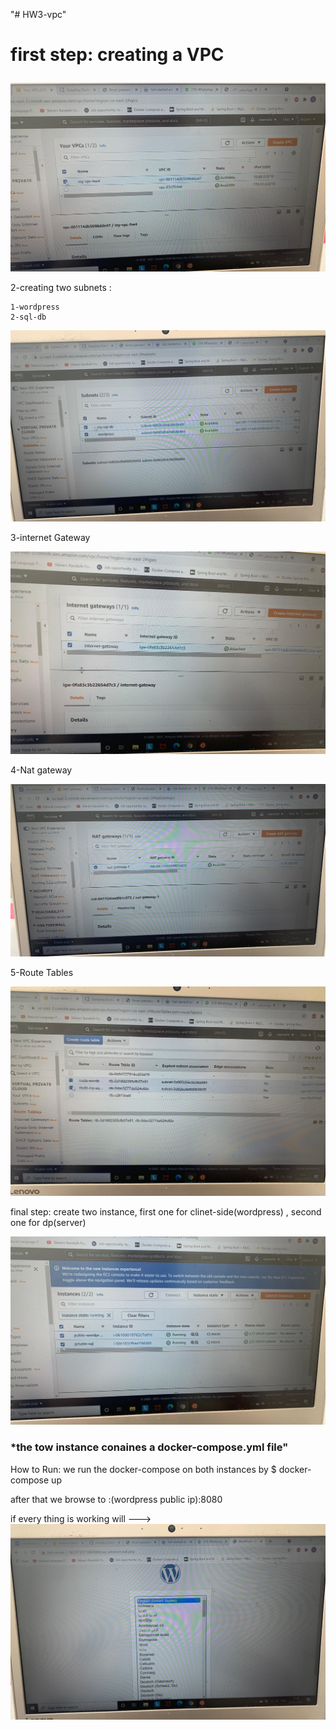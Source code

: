 "# HW3-vpc" <h1> 

**first step: creating a VPC**</h1>


![alt text](https://github.com/OsamaAboraya/HW-3/blob/main/WhatsApp%20Image%202021-05-02%20at%2015.45.40.jpeg)


2-creating two subnets : 
    
    1-wordpress
    2-sql-db
   
   
![alt text](https://github.com/OsamaAboraya/HW-3/blob/main/WhatsApp%20Image%202021-05-02%20at%2015.45.40%20(1).jpeg)
    

3-internet Gateway

![alt text](https://github.com/OsamaAboraya/HW-3/blob/main/WhatsApp%20Image%202021-05-02%20at%2015.45.41%20(1).jpeg)


4-Nat gateway 

![alt text](https://github.com/OsamaAboraya/HW-3/blob/main/WhatsApp%20Image%202021-05-02%20at%2015.45.42.jpeg)


5-Route Tables

![alt text](https://github.com/OsamaAboraya/HW-3/blob/main/WhatsApp%20Image%202021-05-02%20at%2015.45.41.jpeg)

final step: create two instance, first one for clinet-side(wordpress) , second one for dp(server)

![alt text](https://github.com/OsamaAboraya/HW-3/blob/main/WhatsApp%20Image%202021-05-02%20at%2015.45.42%20(1).jpeg)


<h3>*the tow instance conaines a docker-compose.yml file"</h3>

How to Run: we run the docker-compose on both instances by $ docker-compose up 

after that we browse to :(wordpress public ip):8080



if every thing is working will --->
![alt text](https://github.com/OsamaAboraya/HW-3/blob/main/WhatsApp%20Image%202021-05-02%20at%2015.45.38.jpeg)

